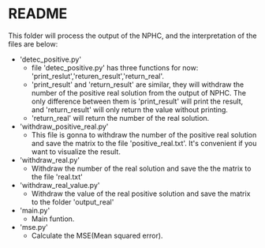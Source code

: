 # README
This folder will process the output of the NPHC, and the interpretation of the files are below:

- 'detec_positive.py'
  - file 'detec_positive.py' has three functions for now: 'print_reslut','returen_result','return_real'. 
  - 'print_result' and 'return_result' are similar, they will withdraw the number of the positive real solution from the output of NPHC. The only difference between them is 'print_result' will print the result, and 'return_result' will only return the value without printing.
  - 'return_real' will return the number of the real solution.
- 'withdraw_positive_real.py'
  - This file is gonna to withdraw the number of the positive real solution and save the matrix to the file 'positive_real.txt'. It's convenient if you want to visualize the result.
- 'withdraw_real.py'
  - Withdraw the number of the real solution and save the the matrix to the file 'real.txt'
- 'withdraw_real_value.py'
  - Withdraw the value of the real positive solution and save the matrix to the folder 'output_real'
- 'main.py'
  - Main funtion.
- 'mse.py'
  - Calculate the MSE(Mean squared error).